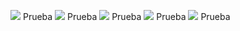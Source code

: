 ![](https://placehold.it/10/f7644a/000000?text=+) Prueba
![](https://placehold.it/15/f7a34a/000000?text=+) Prueba
![](https://placehold.it/15/f1f74a/000000?text=+) Prueba
![](https://placehold.it/15/acf74a/000000?text=+) Prueba
![](https://placehold.it/15/6ff74a/000000?text=+) Prueba
